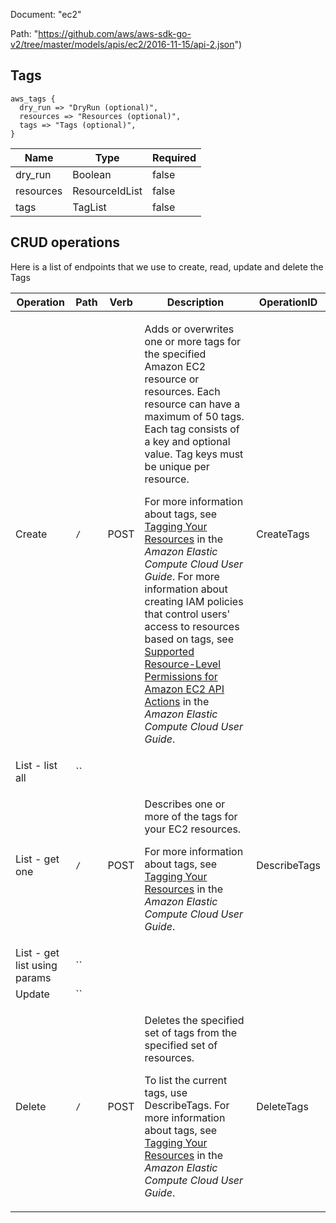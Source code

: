 Document: "ec2"


Path: "https://github.com/aws/aws-sdk-go-v2/tree/master/models/apis/ec2/2016-11-15/api-2.json")

## Tags



```puppet
aws_tags {
  dry_run => "DryRun (optional)",
  resources => "Resources (optional)",
  tags => "Tags (optional)",
}
```

| Name        | Type           | Required       |
| ------------- | ------------- | ------------- |
|dry_run | Boolean | false |
|resources | ResourceIdList | false |
|tags | TagList | false |



## CRUD operations

Here is a list of endpoints that we use to create, read, update and delete the Tags

| Operation | Path | Verb | Description | OperationID |
| ------------- | ------------- | ------------- | ------------- | ------------- |
|Create|`/`|POST|<p>Adds or overwrites one or more tags for the specified Amazon EC2 resource or resources. Each resource can have a maximum of 50 tags. Each tag consists of a key and optional value. Tag keys must be unique per resource.</p> <p>For more information about tags, see <a href="https://docs.aws.amazon.com/AWSEC2/latest/UserGuide/Using_Tags.html">Tagging Your Resources</a> in the <i>Amazon Elastic Compute Cloud User Guide</i>. For more information about creating IAM policies that control users' access to resources based on tags, see <a href="https://docs.aws.amazon.com/AWSEC2/latest/UserGuide/ec2-supported-iam-actions-resources.html">Supported Resource-Level Permissions for Amazon EC2 API Actions</a> in the <i>Amazon Elastic Compute Cloud User Guide</i>.</p>|CreateTags|
|List - list all|``||||
|List - get one|`/`|POST|<p>Describes one or more of the tags for your EC2 resources.</p> <p>For more information about tags, see <a href="https://docs.aws.amazon.com/AWSEC2/latest/UserGuide/Using_Tags.html">Tagging Your Resources</a> in the <i>Amazon Elastic Compute Cloud User Guide</i>.</p>|DescribeTags|
|List - get list using params|``||||
|Update|``||||
|Delete|`/`|POST|<p>Deletes the specified set of tags from the specified set of resources.</p> <p>To list the current tags, use <a>DescribeTags</a>. For more information about tags, see <a href="https://docs.aws.amazon.com/AWSEC2/latest/UserGuide/Using_Tags.html">Tagging Your Resources</a> in the <i>Amazon Elastic Compute Cloud User Guide</i>.</p>|DeleteTags|
